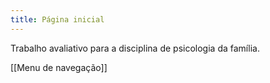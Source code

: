 ```yaml
---
title: Página inicial
---
```

Trabalho avaliativo para a disciplina de psicologia da família.

[[Menu de navegação]]